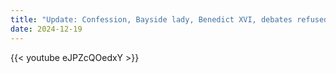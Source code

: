 ```yaml
---
title: "Update: Confession, Bayside lady, Benedict XVI, debates refused"
date: 2024-12-19
---
```


{{< youtube eJPZcQOedxY >}}
